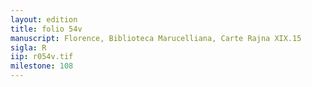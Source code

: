 ```yaml
---
layout: edition
title: folio 54v
manuscript: Florence, Biblioteca Marucelliana, Carte Rajna XIX.15
sigla: R
iip: r054v.tif
milestone: 108
---
```

